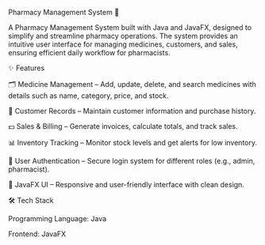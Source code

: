 Pharmacy Management System 💊

A Pharmacy Management System built with Java and JavaFX, designed to simplify and streamline pharmacy operations. The system provides an intuitive user interface for managing medicines, customers, and sales, ensuring efficient daily workflow for pharmacists.

✨ Features

🗂 Medicine Management – Add, update, delete, and search medicines with details such as name, category, price, and stock.

👥 Customer Records – Maintain customer information and purchase history.

💵 Sales & Billing – Generate invoices, calculate totals, and track sales.

📊 Inventory Tracking – Monitor stock levels and get alerts for low inventory.

🔐 User Authentication – Secure login system for different roles (e.g., admin, pharmacist).

🎨 JavaFX UI – Responsive and user-friendly interface with clean design.

🛠️ Tech Stack

Programming Language: Java

Frontend: JavaFX
